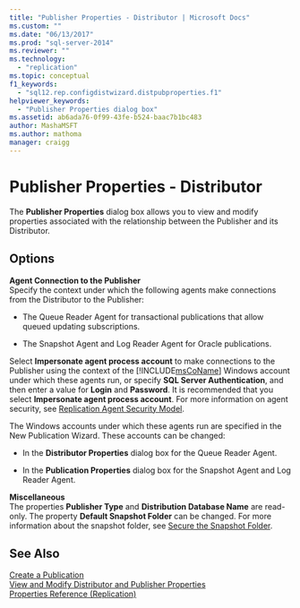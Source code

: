 ```yaml
---
title: "Publisher Properties - Distributor | Microsoft Docs"
ms.custom: ""
ms.date: "06/13/2017"
ms.prod: "sql-server-2014"
ms.reviewer: ""
ms.technology: 
  - "replication"
ms.topic: conceptual
f1_keywords: 
  - "sql12.rep.configdistwizard.distpubproperties.f1"
helpviewer_keywords: 
  - "Publisher Properties dialog box"
ms.assetid: ab6ada76-0f99-43fe-b524-baac7b1bc483
author: MashaMSFT
ms.author: mathoma
manager: craigg
---
```

# Publisher Properties - Distributor
  The **Publisher Properties** dialog box allows you to view and modify properties associated with the relationship between the Publisher and its Distributor.  
  
## Options  
 **Agent Connection to the Publisher**  
 Specify the context under which the following agents make connections from the Distributor to the Publisher:  
  
-   The Queue Reader Agent for transactional publications that allow queued updating subscriptions.  
  
-   The Snapshot Agent and Log Reader Agent for Oracle publications.  
  
 Select **Impersonate agent process account** to make connections to the Publisher using the context of the [!INCLUDE[msCoName](../../includes/msconame-md.md)] Windows account under which these agents run, or specify **SQL Server Authentication**, and then enter a value for **Login** and **Password**. It is recommended that you select **Impersonate agent process account**. For more information on agent security, see [Replication Agent Security Model](security/replication-agent-security-model.md).  
  
 The Windows accounts under which these agents run are specified in the New Publication Wizard. These accounts can be changed:  
  
-   In the **Distributor Properties** dialog box for the Queue Reader Agent.  
  
-   In the **Publication Properties** dialog box for the Snapshot Agent and Log Reader Agent.  
  
 **Miscellaneous**  
 The properties **Publisher Type** and **Distribution Database Name** are read-only. The property **Default Snapshot Folder** can be changed. For more information about the snapshot folder, see [Secure the Snapshot Folder](security/secure-the-snapshot-folder.md).  
  
## See Also  
 [Create a Publication](publish/create-a-publication.md)   
 [View and Modify Distributor and Publisher Properties](view-and-modify-distributor-and-publisher-properties.md)   
 [Properties Reference &#40;Replication&#41;](properties-reference-replication.md)  
  
  
